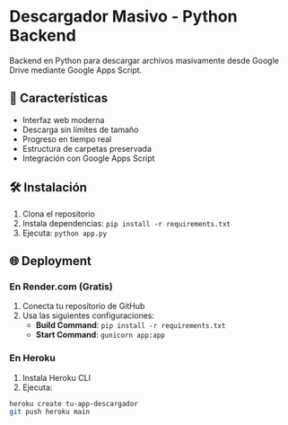 # Descargador Masivo - Python Backend

Backend en Python para descargar archivos masivamente desde Google Drive mediante Google Apps Script.

## 🚀 Características

- Interfaz web moderna
- Descarga sin límites de tamaño
- Progreso en tiempo real
- Estructura de carpetas preservada
- Integración con Google Apps Script

## 🛠️ Instalación

1. Clona el repositorio
2. Instala dependencias: `pip install -r requirements.txt`
3. Ejecuta: `python app.py`

## 🌐 Deployment

### En Render.com (Gratis)
1. Conecta tu repositorio de GitHub
2. Usa las siguientes configuraciones:
   - **Build Command**: `pip install -r requirements.txt`
   - **Start Command**: `gunicorn app:app`

### En Heroku
1. Instala Heroku CLI
2. Ejecuta:
```bash
heroku create tu-app-descargador
git push heroku main
